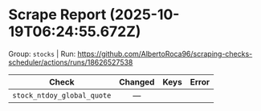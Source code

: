 # Scrape Report (2025-10-19T06:24:55.672Z)

Group: `stocks`  |  Run: https://github.com/AlbertoRoca96/scraping-checks-scheduler/actions/runs/18626527538

| Check | Changed | Keys | Error |
|---|:---:|:--|:--|
| `stock_ntdoy_global_quote` | — |  |  |
